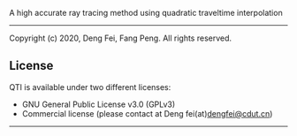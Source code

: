 A high accurate ray tracing method using quadratic traveltime interpolation
*****************************************************************************
Copyright (c) 2020, Deng Fei, Fang Peng. All rights reserved.
## License
QTI is available under two different licenses:
* GNU General Public License v3.0 (GPLv3)
* Commercial license (please contact at Deng fei(at)dengfei@cdut.cn)
*****************************************************************************

